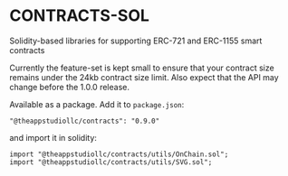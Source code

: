 # CONTRACTS-SOL

Solidity-based libraries for supporting ERC-721 and ERC-1155 smart contracts

Currently the feature-set is kept small to ensure that your contract size remains under the 24kb contract size limit. Also expect that the API may change before the 1.0.0 release.

Available as a package. Add it to `package.json`:

```
"@theappstudiollc/contracts": "0.9.0"
```

and import it in solidity:

```
import "@theappstudiollc/contracts/utils/OnChain.sol";
import "@theappstudiollc/contracts/utils/SVG.sol";
```
